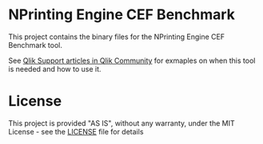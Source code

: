 # NPrinting Engine CEF Benchmark 

This project contains the binary files for the NPrinting Engine CEF Benchmark tool.

See [Qlik Support articles in Qlik Community](https://community.qlik.com/t5/Search-the-Community/bd-p/qlikSearchUnify?searchString=CEF+benchmark
) for exmaples on when this tool is needed and how to use it.  

# License

This project is provided "AS IS", without any warranty, under the MIT License - see the [LICENSE](./LICENSE) file for details

